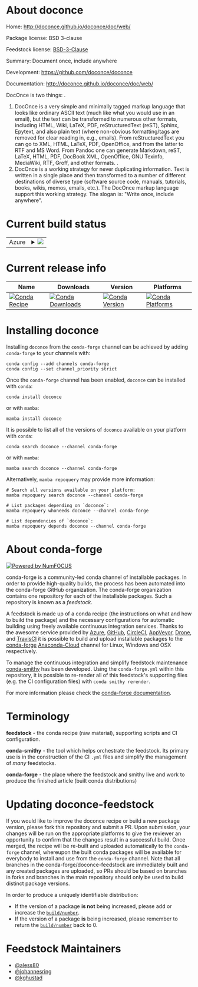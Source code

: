 About doconce
=============

Home: http://doconce.github.io/doconce/doc/web/

Package license: BSD 3-clause

Feedstock license: [BSD-3-Clause](https://github.com/conda-forge/doconce-feedstock/blob/main/LICENSE.txt)

Summary: Document once, include anywhere

Development: https://github.com/doconce/doconce

Documentation: http://doconce.github.io/doconce/doc/web/

DocOnce is two things:
.
1. DocOnce is a very simple and minimally tagged markup language that
looks like ordinary ASCII text (much like what you would use in an
email), but the text can be transformed to numerous other formats,
including HTML, Wiki, LaTeX, PDF, reStructuredText (reST), Sphinx,
Epytext, and also plain text (where non-obvious formatting/tags are
removed for clear reading in, e.g., emails). From reStructuredText
you can go to XML, HTML, LaTeX, PDF, OpenOffice, and from the latter
to RTF and MS Word. From Pandoc one can generate Markdown, reST,
LaTeX, HTML, PDF, DocBook XML, OpenOffice, GNU Texinfo, MediaWiki,
RTF, Groff, and other formats.
.
2. DocOnce is a working strategy for never duplicating information.
Text is written in a single place and then transformed to a number of
different destinations of diverse type (software source code,
manuals, tutorials, books, wikis, memos, emails, etc.). The DocOnce
markup language support this working strategy. The slogan is: "Write
once, include anywhere".


Current build status
====================


<table>
    
  <tr>
    <td>Azure</td>
    <td>
      <details>
        <summary>
          <a href="https://dev.azure.com/conda-forge/feedstock-builds/_build/latest?definitionId=4529&branchName=main">
            <img src="https://dev.azure.com/conda-forge/feedstock-builds/_apis/build/status/doconce-feedstock?branchName=main">
          </a>
        </summary>
        <table>
          <thead><tr><th>Variant</th><th>Status</th></tr></thead>
          <tbody><tr>
              <td>linux_64_python3.10.____cpython</td>
              <td>
                <a href="https://dev.azure.com/conda-forge/feedstock-builds/_build/latest?definitionId=4529&branchName=main">
                  <img src="https://dev.azure.com/conda-forge/feedstock-builds/_apis/build/status/doconce-feedstock?branchName=main&jobName=linux&configuration=linux%20linux_64_python3.10.____cpython" alt="variant">
                </a>
              </td>
            </tr><tr>
              <td>linux_64_python3.11.____cpython</td>
              <td>
                <a href="https://dev.azure.com/conda-forge/feedstock-builds/_build/latest?definitionId=4529&branchName=main">
                  <img src="https://dev.azure.com/conda-forge/feedstock-builds/_apis/build/status/doconce-feedstock?branchName=main&jobName=linux&configuration=linux%20linux_64_python3.11.____cpython" alt="variant">
                </a>
              </td>
            </tr><tr>
              <td>linux_64_python3.8.____cpython</td>
              <td>
                <a href="https://dev.azure.com/conda-forge/feedstock-builds/_build/latest?definitionId=4529&branchName=main">
                  <img src="https://dev.azure.com/conda-forge/feedstock-builds/_apis/build/status/doconce-feedstock?branchName=main&jobName=linux&configuration=linux%20linux_64_python3.8.____cpython" alt="variant">
                </a>
              </td>
            </tr><tr>
              <td>linux_64_python3.9.____cpython</td>
              <td>
                <a href="https://dev.azure.com/conda-forge/feedstock-builds/_build/latest?definitionId=4529&branchName=main">
                  <img src="https://dev.azure.com/conda-forge/feedstock-builds/_apis/build/status/doconce-feedstock?branchName=main&jobName=linux&configuration=linux%20linux_64_python3.9.____cpython" alt="variant">
                </a>
              </td>
            </tr><tr>
              <td>osx_64_python3.10.____cpython</td>
              <td>
                <a href="https://dev.azure.com/conda-forge/feedstock-builds/_build/latest?definitionId=4529&branchName=main">
                  <img src="https://dev.azure.com/conda-forge/feedstock-builds/_apis/build/status/doconce-feedstock?branchName=main&jobName=osx&configuration=osx%20osx_64_python3.10.____cpython" alt="variant">
                </a>
              </td>
            </tr><tr>
              <td>osx_64_python3.11.____cpython</td>
              <td>
                <a href="https://dev.azure.com/conda-forge/feedstock-builds/_build/latest?definitionId=4529&branchName=main">
                  <img src="https://dev.azure.com/conda-forge/feedstock-builds/_apis/build/status/doconce-feedstock?branchName=main&jobName=osx&configuration=osx%20osx_64_python3.11.____cpython" alt="variant">
                </a>
              </td>
            </tr><tr>
              <td>osx_64_python3.8.____cpython</td>
              <td>
                <a href="https://dev.azure.com/conda-forge/feedstock-builds/_build/latest?definitionId=4529&branchName=main">
                  <img src="https://dev.azure.com/conda-forge/feedstock-builds/_apis/build/status/doconce-feedstock?branchName=main&jobName=osx&configuration=osx%20osx_64_python3.8.____cpython" alt="variant">
                </a>
              </td>
            </tr><tr>
              <td>osx_64_python3.9.____cpython</td>
              <td>
                <a href="https://dev.azure.com/conda-forge/feedstock-builds/_build/latest?definitionId=4529&branchName=main">
                  <img src="https://dev.azure.com/conda-forge/feedstock-builds/_apis/build/status/doconce-feedstock?branchName=main&jobName=osx&configuration=osx%20osx_64_python3.9.____cpython" alt="variant">
                </a>
              </td>
            </tr><tr>
              <td>win_64_python3.10.____cpython</td>
              <td>
                <a href="https://dev.azure.com/conda-forge/feedstock-builds/_build/latest?definitionId=4529&branchName=main">
                  <img src="https://dev.azure.com/conda-forge/feedstock-builds/_apis/build/status/doconce-feedstock?branchName=main&jobName=win&configuration=win%20win_64_python3.10.____cpython" alt="variant">
                </a>
              </td>
            </tr><tr>
              <td>win_64_python3.11.____cpython</td>
              <td>
                <a href="https://dev.azure.com/conda-forge/feedstock-builds/_build/latest?definitionId=4529&branchName=main">
                  <img src="https://dev.azure.com/conda-forge/feedstock-builds/_apis/build/status/doconce-feedstock?branchName=main&jobName=win&configuration=win%20win_64_python3.11.____cpython" alt="variant">
                </a>
              </td>
            </tr><tr>
              <td>win_64_python3.8.____cpython</td>
              <td>
                <a href="https://dev.azure.com/conda-forge/feedstock-builds/_build/latest?definitionId=4529&branchName=main">
                  <img src="https://dev.azure.com/conda-forge/feedstock-builds/_apis/build/status/doconce-feedstock?branchName=main&jobName=win&configuration=win%20win_64_python3.8.____cpython" alt="variant">
                </a>
              </td>
            </tr><tr>
              <td>win_64_python3.9.____cpython</td>
              <td>
                <a href="https://dev.azure.com/conda-forge/feedstock-builds/_build/latest?definitionId=4529&branchName=main">
                  <img src="https://dev.azure.com/conda-forge/feedstock-builds/_apis/build/status/doconce-feedstock?branchName=main&jobName=win&configuration=win%20win_64_python3.9.____cpython" alt="variant">
                </a>
              </td>
            </tr>
          </tbody>
        </table>
      </details>
    </td>
  </tr>
</table>

Current release info
====================

| Name | Downloads | Version | Platforms |
| --- | --- | --- | --- |
| [![Conda Recipe](https://img.shields.io/badge/recipe-doconce-green.svg)](https://anaconda.org/conda-forge/doconce) | [![Conda Downloads](https://img.shields.io/conda/dn/conda-forge/doconce.svg)](https://anaconda.org/conda-forge/doconce) | [![Conda Version](https://img.shields.io/conda/vn/conda-forge/doconce.svg)](https://anaconda.org/conda-forge/doconce) | [![Conda Platforms](https://img.shields.io/conda/pn/conda-forge/doconce.svg)](https://anaconda.org/conda-forge/doconce) |

Installing doconce
==================

Installing `doconce` from the `conda-forge` channel can be achieved by adding `conda-forge` to your channels with:

```
conda config --add channels conda-forge
conda config --set channel_priority strict
```

Once the `conda-forge` channel has been enabled, `doconce` can be installed with `conda`:

```
conda install doconce
```

or with `mamba`:

```
mamba install doconce
```

It is possible to list all of the versions of `doconce` available on your platform with `conda`:

```
conda search doconce --channel conda-forge
```

or with `mamba`:

```
mamba search doconce --channel conda-forge
```

Alternatively, `mamba repoquery` may provide more information:

```
# Search all versions available on your platform:
mamba repoquery search doconce --channel conda-forge

# List packages depending on `doconce`:
mamba repoquery whoneeds doconce --channel conda-forge

# List dependencies of `doconce`:
mamba repoquery depends doconce --channel conda-forge
```


About conda-forge
=================

[![Powered by
NumFOCUS](https://img.shields.io/badge/powered%20by-NumFOCUS-orange.svg?style=flat&colorA=E1523D&colorB=007D8A)](https://numfocus.org)

conda-forge is a community-led conda channel of installable packages.
In order to provide high-quality builds, the process has been automated into the
conda-forge GitHub organization. The conda-forge organization contains one repository
for each of the installable packages. Such a repository is known as a *feedstock*.

A feedstock is made up of a conda recipe (the instructions on what and how to build
the package) and the necessary configurations for automatic building using freely
available continuous integration services. Thanks to the awesome service provided by
[Azure](https://azure.microsoft.com/en-us/services/devops/), [GitHub](https://github.com/),
[CircleCI](https://circleci.com/), [AppVeyor](https://www.appveyor.com/),
[Drone](https://cloud.drone.io/welcome), and [TravisCI](https://travis-ci.com/)
it is possible to build and upload installable packages to the
[conda-forge](https://anaconda.org/conda-forge) [Anaconda-Cloud](https://anaconda.org/)
channel for Linux, Windows and OSX respectively.

To manage the continuous integration and simplify feedstock maintenance
[conda-smithy](https://github.com/conda-forge/conda-smithy) has been developed.
Using the ``conda-forge.yml`` within this repository, it is possible to re-render all of
this feedstock's supporting files (e.g. the CI configuration files) with ``conda smithy rerender``.

For more information please check the [conda-forge documentation](https://conda-forge.org/docs/).

Terminology
===========

**feedstock** - the conda recipe (raw material), supporting scripts and CI configuration.

**conda-smithy** - the tool which helps orchestrate the feedstock.
                   Its primary use is in the construction of the CI ``.yml`` files
                   and simplify the management of *many* feedstocks.

**conda-forge** - the place where the feedstock and smithy live and work to
                  produce the finished article (built conda distributions)


Updating doconce-feedstock
==========================

If you would like to improve the doconce recipe or build a new
package version, please fork this repository and submit a PR. Upon submission,
your changes will be run on the appropriate platforms to give the reviewer an
opportunity to confirm that the changes result in a successful build. Once
merged, the recipe will be re-built and uploaded automatically to the
`conda-forge` channel, whereupon the built conda packages will be available for
everybody to install and use from the `conda-forge` channel.
Note that all branches in the conda-forge/doconce-feedstock are
immediately built and any created packages are uploaded, so PRs should be based
on branches in forks and branches in the main repository should only be used to
build distinct package versions.

In order to produce a uniquely identifiable distribution:
 * If the version of a package **is not** being increased, please add or increase
   the [``build/number``](https://docs.conda.io/projects/conda-build/en/latest/resources/define-metadata.html#build-number-and-string).
 * If the version of a package **is** being increased, please remember to return
   the [``build/number``](https://docs.conda.io/projects/conda-build/en/latest/resources/define-metadata.html#build-number-and-string)
   back to 0.

Feedstock Maintainers
=====================

* [@aless80](https://github.com/aless80/)
* [@johannesring](https://github.com/johannesring/)
* [@kghustad](https://github.com/kghustad/)

